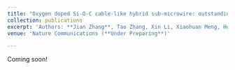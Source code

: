 ```yaml
---
title: "Oxygen doped Si-O-C cable-like hybrid sub-microwire: outstanding electromagnetic wave transparency"
collection: publications
excerpt: 'Authors: **Jian Zhang**, Tao Zhang, Xin Li, Xiaohuan Meng, Hu Zhao, Pengyu Zhou, Long Xia, Xiaoxiao Huang, Bo Zhong, Huatao Wang, Guangwu Wen, Luchang Qin, Lihong Wang'
venue: 'Nature Communications (**Under Preparing**)'

---
```

Coming soon!
